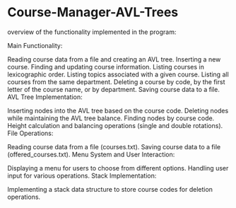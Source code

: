 # Course-Manager-AVL-Trees

overview of the functionality implemented in the program:

Main Functionality:

Reading course data from a file and creating an AVL tree.
Inserting a new course.
Finding and updating course information.
Listing courses in lexicographic order.
Listing topics associated with a given course.
Listing all courses from the same department.
Deleting a course by code, by the first letter of the course name, or by department.
Saving course data to a file.
AVL Tree Implementation:

Inserting nodes into the AVL tree based on the course code.
Deleting nodes while maintaining the AVL tree balance.
Finding nodes by course code.
Height calculation and balancing operations (single and double rotations).
File Operations:

Reading course data from a file (courses.txt).
Saving course data to a file (offered_courses.txt).
Menu System and User Interaction:

Displaying a menu for users to choose from different options.
Handling user input for various operations.
Stack Implementation:

Implementing a stack data structure to store course codes for deletion operations.

